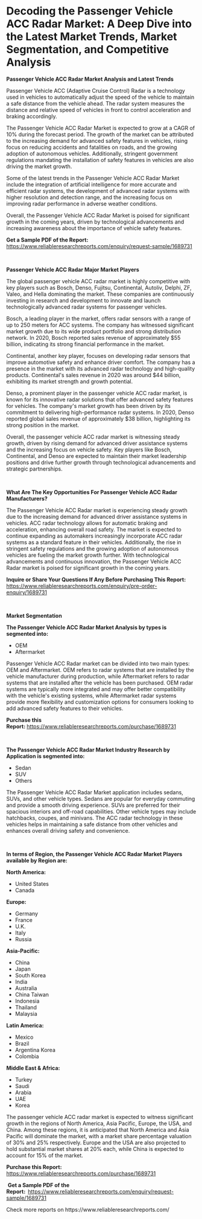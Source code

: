<p><h1>Decoding the Passenger Vehicle ACC Radar Market: A Deep Dive into the Latest Market Trends, Market Segmentation, and Competitive Analysis</h1></p><p><strong>Passenger Vehicle ACC Radar Market Analysis and Latest Trends</strong></p>
<p><p>Passenger Vehicle ACC (Adaptive Cruise Control) Radar is a technology used in vehicles to automatically adjust the speed of the vehicle to maintain a safe distance from the vehicle ahead. The radar system measures the distance and relative speed of vehicles in front to control acceleration and braking accordingly.</p><p>The Passenger Vehicle ACC Radar Market is expected to grow at a CAGR of 10% during the forecast period. The growth of the market can be attributed to the increasing demand for advanced safety features in vehicles, rising focus on reducing accidents and fatalities on roads, and the growing adoption of autonomous vehicles. Additionally, stringent government regulations mandating the installation of safety features in vehicles are also driving the market growth.</p><p>Some of the latest trends in the Passenger Vehicle ACC Radar Market include the integration of artificial intelligence for more accurate and efficient radar systems, the development of advanced radar systems with higher resolution and detection range, and the increasing focus on improving radar performance in adverse weather conditions.</p><p>Overall, the Passenger Vehicle ACC Radar Market is poised for significant growth in the coming years, driven by technological advancements and increasing awareness about the importance of vehicle safety features.</p></p>
<p><strong>Get a Sample PDF of the Report:&nbsp;</strong> <a href="https://www.reliableresearchreports.com/enquiry/request-sample/1689731">https://www.reliableresearchreports.com/enquiry/request-sample/1689731</a></p>
<p>&nbsp;</p>
<p><strong>Passenger Vehicle ACC Radar Major Market Players</strong></p>
<p><p>The global passenger vehicle ACC radar market is highly competitive with key players such as Bosch, Denso, Fujitsu, Continental, Autoliv, Delphi, ZF, Valeo, and Hella dominating the market. These companies are continuously investing in research and development to innovate and launch technologically advanced radar systems for passenger vehicles.</p><p>Bosch, a leading player in the market, offers radar sensors with a range of up to 250 meters for ACC systems. The company has witnessed significant market growth due to its wide product portfolio and strong distribution network. In 2020, Bosch reported sales revenue of approximately $55 billion, indicating its strong financial performance in the market.</p><p>Continental, another key player, focuses on developing radar sensors that improve automotive safety and enhance driver comfort. The company has a presence in the market with its advanced radar technology and high-quality products. Continental's sales revenue in 2020 was around $44 billion, exhibiting its market strength and growth potential.</p><p>Denso, a prominent player in the passenger vehicle ACC radar market, is known for its innovative radar solutions that offer advanced safety features for vehicles. The company's market growth has been driven by its commitment to delivering high-performance radar systems. In 2020, Denso reported global sales revenue of approximately $38 billion, highlighting its strong position in the market.</p><p>Overall, the passenger vehicle ACC radar market is witnessing steady growth, driven by rising demand for advanced driver assistance systems and the increasing focus on vehicle safety. Key players like Bosch, Continental, and Denso are expected to maintain their market leadership positions and drive further growth through technological advancements and strategic partnerships.</p></p>
<p>&nbsp;</p>
<p><strong>What Are The Key Opportunities For Passenger Vehicle ACC Radar Manufacturers?</strong></p>
<p><p>The Passenger Vehicle ACC Radar market is experiencing steady growth due to the increasing demand for advanced driver assistance systems in vehicles. ACC radar technology allows for automatic braking and acceleration, enhancing overall road safety. The market is expected to continue expanding as automakers increasingly incorporate ACC radar systems as a standard feature in their vehicles. Additionally, the rise in stringent safety regulations and the growing adoption of autonomous vehicles are fueling the market growth further. With technological advancements and continuous innovation, the Passenger Vehicle ACC Radar market is poised for significant growth in the coming years.</p></p>
<p><strong>Inquire or Share Your Questions If Any Before Purchasing This Report:</strong> <a href="https://www.reliableresearchreports.com/enquiry/pre-order-enquiry/1689731">https://www.reliableresearchreports.com/enquiry/pre-order-enquiry/1689731</a></p>
<p>&nbsp;</p>
<p><strong>Market Segmentation</strong></p>
<p><strong>The Passenger Vehicle ACC Radar Market Analysis by types is segmented into:</strong></p>
<p><ul><li>OEM</li><li>Aftermarket</li></ul></p>
<p><p>Passenger Vehicle ACC Radar market can be divided into two main types: OEM and Aftermarket. OEM refers to radar systems that are installed by the vehicle manufacturer during production, while Aftermarket refers to radar systems that are installed after the vehicle has been purchased. OEM radar systems are typically more integrated and may offer better compatibility with the vehicle's existing systems, while Aftermarket radar systems provide more flexibility and customization options for consumers looking to add advanced safety features to their vehicles.</p></p>
<p><strong>Purchase this Report:&nbsp;</strong><a href="https://www.reliableresearchreports.com/purchase/1689731">https://www.reliableresearchreports.com/purchase/1689731</a></p>
<p>&nbsp;</p>
<p><strong>The Passenger Vehicle ACC Radar Market Industry Research by Application is segmented into:</strong></p>
<p><ul><li>Sedan</li><li>SUV</li><li>Others</li></ul></p>
<p><p>The Passenger Vehicle ACC Radar Market application includes sedans, SUVs, and other vehicle types. Sedans are popular for everyday commuting and provide a smooth driving experience. SUVs are preferred for their spacious interiors and off-road capabilities. Other vehicle types may include hatchbacks, coupes, and minivans. The ACC radar technology in these vehicles helps in maintaining a safe distance from other vehicles and enhances overall driving safety and convenience.</p></p>
<p>&nbsp;</p>
<p><strong>In terms of Region, the Passenger Vehicle ACC Radar Market Players available by Region are:</strong></p>
<p>
    <p> <strong> North America: </strong>
        <ul>
            <li>United States</li>
            <li>Canada</li>
        </ul>
        </p> 
    <p> <strong> Europe: </strong>
        <ul>
            <li>Germany</li>
            <li>France</li>
            <li>U.K.</li>
            <li>Italy</li>
            <li>Russia</li>
        </ul>
        </p> 
    <p> <strong> Asia-Pacific: </strong>
        <ul>
            <li>China</li>
            <li>Japan</li>
            <li>South Korea</li>
            <li>India</li>
            <li>Australia</li>
            <li>China Taiwan</li>
            <li>Indonesia</li>
            <li>Thailand</li>
            <li>Malaysia</li>
        </ul>
        </p> 
    <p> <strong> Latin America: </strong>
        <ul>
            <li>Mexico</li>
            <li>Brazil</li>
            <li>Argentina Korea</li>
            <li>Colombia</li>
        </ul>
        </p> 
    <p> <strong> Middle East & Africa: </strong>
        <ul>
            <li>Turkey</li>
            <li>Saudi</li>
            <li>Arabia</li>
            <li>UAE</li>
            <li>Korea</li>
        </ul>
    </p>
    </p>
<p><p>The passenger vehicle ACC radar market is expected to witness significant growth in the regions of North America, Asia Pacific, Europe, the USA, and China. Among these regions, it is anticipated that North America and Asia Pacific will dominate the market, with a market share percentage valuation of 30% and 25% respectively. Europe and the USA are also projected to hold substantial market shares at 20% each, while China is expected to account for 15% of the market.</p></p>
<p><strong>Purchase this Report: </strong><a href="https://www.reliableresearchreports.com/purchase/1689731">https://www.reliableresearchreports.com/purchase/1689731</a></p>
<p>&nbsp;<strong>Get a Sample PDF of the Report:&nbsp;&nbsp;</strong><a href="https://www.reliableresearchreports.com/enquiry/request-sample/1689731">https://www.reliableresearchreports.com/enquiry/request-sample/1689731</a></p>
<p><strong></strong></p>
<p>Check more reports on https://www.reliableresearchreports.com/</p>